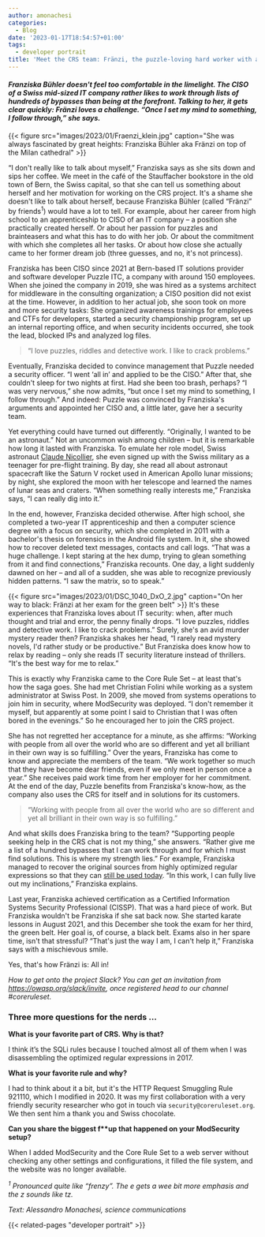 ```yaml
---
author: amonachesi
categories:
  - Blog
date: '2023-01-17T18:54:57+01:00'
tags:
  - developer portrait
title: 'Meet the CRS team: Fränzi, the puzzle-loving hard worker with a mission'
---
```



#### **Franziska Bühler* doesn't feel too comfortable in the limelight. The CISO of a Swiss mid-sized IT company rather likes to work through lists of hundreds of bypasses than being at the forefront. Talking to her, it gets clear quickly: Fränzi loves a challenge. “Once I set my mind to something, I follow through,” she says.*

{{< figure src="images/2023/01/Fraenzi_klein.jpg" caption="She was always fascinated by great heights: Franziska Bühler aka Fränzi on top of the Milan cathedral" >}}

“I don't really like to talk about myself,” Franziska says as she sits down and sips her coffee. We meet in the café of the Stauffacher bookstore in the old town of Bern, the Swiss capital, so that she can tell us something about herself and her motivation for working on the CRS project. It's a shame she doesn't like to talk about herself, because Franziska Bühler (called “Fränzi” by friends<sup>1</sup>) would have a lot to tell. For example, about her career from high school to an apprenticeship to CISO of an IT company – a position she practically created herself. Or about her passion for puzzles and brainteasers and what this has to do with her job. Or about the commitment with which she completes all her tasks. Or about how close she actually came to her former dream job (three guesses, and no, it's not princess).

Franziska has been CISO since 2021 at Bern-based IT solutions provider and software developer Puzzle ITC, a company with around 150 employees. When she joined the company in 2019, she was hired as a systems architect for middleware in the consulting organization; a CISO position did not exist at the time. However, in addition to her actual job, she soon took on more and more security tasks: She organized awareness trainings for employees and CTFs for developers, started a security championship program, set up an internal reporting office, and when security incidents occurred, she took the lead, blocked IPs and analyzed log files.

> “I love puzzles, riddles and detective work. I like to crack problems.”

Eventually, Franziska decided to convince management that Puzzle needed a security officer. “I went ‘all in’ and applied to be the CISO.” After that, she couldn't sleep for two nights at first. Had she been too brash, perhaps? “I was very nervous,” she now admits, “but once I set my mind to something, I follow through.” And indeed: Puzzle was convinced by Franziska's arguments and appointed her CISO and, a little later, gave her a security team.

Yet everything could have turned out differently. “Originally, I wanted to be an astronaut.” Not an uncommon wish among children – but it is remarkable how long it lasted with Franziska. To emulate her role model, Swiss astronaut [Claude Nicollier](https://en.wikipedia.org/wiki/Claude_Nicollier), she even signed up with the Swiss military as a teenager for pre-flight training. By day, she read all about astronaut spacecraft like the Saturn V rocket used in American Apollo lunar missions; by night, she explored the moon with her telescope and learned the names of lunar seas and craters. “When something really interests me,” Franziska says, “I can really dig into it.”

In the end, however, Franziska decided otherwise. After high school, she completed a two-year IT apprenticeship and then a computer science degree with a focus on security, which she completed in 2011 with a bachelor's thesis on forensics in the Android file system. In it, she showed how to recover deleted text messages, contacts and call logs. “That was a huge challenge. I kept staring at the hex dump, trying to glean something from it and find connections,” Franziska recounts. One day, a light suddenly dawned on her – and all of a sudden, she was able to recognize previously hidden patterns. “I saw the matrix, so to speak.”

{{< figure src="images/2023/01/DSC_1040_DxO_2.jpg" caption="On her way to black: Fränzi at her exam for the green belt" >}}
It's these experiences that Franziska loves about IT security: when, after much thought and trial and error, the penny finally drops. “I love puzzles, riddles and detective work. I like to crack problems.” Surely, she's an avid murder mystery reader then? Franziska shakes her head, “I rarely read mystery novels, I'd rather study or be productive.” But Franziska does know how to relax by reading – only she reads IT security literature instead of thrillers. “It's the best way for me to relax.”

This is exactly why Franziska came to the Core Rule Set – at least that's how the saga goes. She had met Christian Folini while working as a system administrator at Swiss Post. In 2009, she moved from systems operations to join him in security, where ModSecurity was deployed. “I don't remember it myself, but apparently at some point I said to Christian that I was often bored in the evenings.” So he encouraged her to join the CRS project.

She has not regretted her acceptance for a minute, as she affirms: “Working with people from all over the world who are so different and yet all brilliant in their own way is so fulfilling.” Over the years, Franziska has come to know and appreciate the members of the team. “We work together so much that they have become dear friends, even if we only meet in person once a year.” She receives paid work time from her employer for her commitment. At the end of the day, Puzzle benefits from Franziska's know-how, as the company also uses the CRS for itself and in solutions for its customers.

> “Working with people from all over the world who are so different and yet all brilliant in their own way is so fulfilling.”

And what skills does Franziska bring to the team? “Supporting people seeking help in the CRS chat is not my thing,” she answers. “Rather give me a list of a hundred bypasses that I can work through and for which I must find solutions. This is where my strength lies.” For example, Franziska managed to recover the original sources from highly optimized regular expressions so that they can [still be used today](https://coreruleset.org/20171109/disassembling-sqli-rules/). “In this work, I can fully live out my inclinations,” Franziska explains.

Last year, Franziska achieved certification as a Certified Information Systems Security Professional (CISSP). That was a hard piece of work. But Franziska wouldn't be Franziska if she sat back now. She started karate lessons in August 2021, and this December she took the exam for her third, the green belt. Her goal is, of course, a black belt. Exams also in her spare time, isn't that stressful? “That's just the way I am, I can't help it,” Franziska says with a mischievous smile.

Yes, that's how Fränzi is: All in!

*How to get onto the project Slack? You can get an invitation from <https://owasp.org/slack/invite>, once registered head to our channel #coreruleset.*

### Three more questions for the nerds ...

**What is your favorite part of CRS. Why is that?**

I think it’s the SQLi rules because I touched almost all of them when I was disassembling the optimized regular expressions in 2017.

**What is your favorite rule and why?**

I had to think about it a bit, but it's the HTTP Request Smuggling Rule 921110, which I modified in 2020. It was my first collaboration with a very friendly security researcher who got in touch via `security@coreruleset.org`. We then sent him a thank you and Swiss chocolate.

**Can you share the biggest f\*\*up that happened on your ModSecurity setup?**

When I added ModSecurity and the Core Rule Set to a web server without checking any other settings and configurations, it filled the file system, and the website was no longer available.

*<sup>1</sup> Pronounced quite like “frenzy”. The e gets a wee bit more emphasis and the z sounds like tz.*

*Text: Alessandro Monachesi, science communications*

{{< related-pages "developer portrait" >}}


